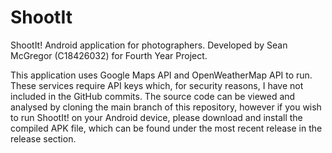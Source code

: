 # ShootIt
ShootIt! Android application for photographers. Developed by Sean McGregor (C18426032) for Fourth Year Project.

This application uses Google Maps API and OpenWeatherMap API to run. These services require API keys which, for security reasons, I have not included in the GitHub commits. The source code can be viewed and analysed by cloning the main branch of this repository, however if you wish to run ShootIt! on your Android device, please download and install the compiled APK file, which can be found under the most recent release in the release section.
